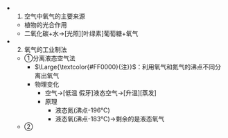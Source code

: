 -
  1. 空气中氧气的主要来源
	- 植物的光合作用
	- 二氧化碳+水->[光照][叶绿素]葡萄糖+氧气
-
  2. 氧气的工业制法
	- ①分离液态空气法
		- $\Large{\textcolor{#FF0000}{注}}$：利用氧气和氮气的沸点不同分离出氧气
		- 物理变化
			- 空气->[低温 假牙]液态空气->[升温][蒸发]
			- 原理
				- 液态氮(沸点-196℃)
				- 液态氧(沸点-183℃)->剩余的是液态氧气
	- ②